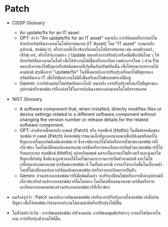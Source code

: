 # Patch

- CISSP Glossary
   - An update/fix for an IT asset.
   - GPT: คำว่า "An update/fix for an IT asset" หมายถึง การอัปเดตหรือการแก้ไขสำหรับทรัพย์สินทางเทคโนโลยีสารสนเทศ (IT Asset) โดย "IT asset" จะหมายถึงอุปกรณ์, ซอฟต์แวร์, หรือระบบที่เกี่ยวข้องกับเทคโนโลยีสารสนเทศ เช่น คอมพิวเตอร์, เซิร์ฟเวอร์, หรือโปรแกรมต่าง ๆ
Update หมายถึงการปรับปรุงหรือเพิ่มฟังก์ชันใหม่ ๆ ให้กับทรัพย์สินทางเทคโนโลยี เพื่อให้ทำงานได้ดีขึ้นหรือรองรับความต้องการใหม่ ๆ ส่วน Fix หมายถึงการแก้ไขปัญหาหรือข้อผิดพลาดที่เกิดขึ้นกับทรัพย์สินนั้น เพื่อให้สามารถทำงานได้ตามปกติ
สรุปคือการ "update/fix" ในที่นี้หมายถึงการปรับปรุงหรือแก้ไขปัญหาของทรัพย์สินทาง IT เพื่อให้มันทำงานได้ดียิ่งขึ้นหรือแก้ไขข้อบกพร่องที่มีอยู่.
   - Gemini: การอัปเดต/แก้ไขทรัพย์สินทางไอที: หมายถึง การปรับปรุงหรือแก้ไขปัญหาของอุปกรณ์หรือซอฟต์แวร์ที่องค์กรใช้ในการดำเนินงานทางด้านเทคโนโลยีสารสนเทศ
     
- NIST Glossary
   - A software component that, when installed, directly modifies files or device settings related to a different software component without changing the version number or release details for the related software component.
   - GPT: คำอธิบายนี้หมายถึง แพตช์ (Patch) หรือ ฮอตฟิกซ์ (Hotfix) ในศัพท์เทคนิคของซอฟต์แวร์
แพตช์ (Patch) คือซอฟต์แวร์ขนาดเล็กที่ถูกออกแบบมาเพื่ออัปเดตหรือแก้ไขปัญหาภายในแอปพลิเคชันซอฟต์แวร์ ซึ่งอาจมีการแก้ไขไฟล์หรือการตั้งค่าของซอฟต์แวร์ที่เกี่ยวข้อง โดยไม่เปลี่ยนแปลงหมายเลขเวอร์ชันหรือรายละเอียดการเปิดตัวของซอฟต์แวร์ที่ได้รับผลกระทบ
ฮอตฟิกซ์ (Hotfix) คล้ายกับแพตช์ แต่จะเป็นการแก้ไขที่รวดเร็วและมุ่งแก้ไขปัญหาที่สำคัญ ซึ่งมักจะถูกนำออกใช้โดยไม่ผ่านกระบวนการเปิดตัวตามปกติ และไม่ได้เปลี่ยนแปลงหมายเลขเวอร์ชันของซอฟต์แวร์
ในทั้งสองกรณี การแก้ไขจะเกิดขึ้นในเบื้องหลัง โดยที่ไม่เปลี่ยนแปลงเวอร์ชันหลักของซอฟต์แวร์หรือรายละเอียดการเปิดตัว.
   - Gemini: ส่วนประกอบซอฟต์แวร์ที่เมื่อติดตั้งแล้ว จะปรับเปลี่ยนไฟล์หรือการตั้งค่าอุปกรณ์ที่เกี่ยวข้องกับส่วนประกอบซอฟต์แวร์อื่นโดยตรง โดยไม่เปลี่ยนหมายเลขเวอร์ชันหรือรายละเอียดการเผยแพร่ของส่วนประกอบซอฟต์แวร์ที่เกี่ยวข้อง

- ผมจึงสรุปว่า : Patch หมายถึงการอัพเดตซอฟต์แวร์หรือการปรับปรุงภายในซอฟต์แวร์เมื่อเกิดปัญหา เพื่อให้ซอฟต์แวร์สามารถทำงานได้ตามปกติหรือปรับปรุงให้ดีขึ้น

- ในชีวิตประจำวัน : การอัพเดตซอฟต์แวร์ตัวเกมเช่น การอัพเดตpatchต่างๆ การแก้ไขบัคภายในเกม การปรับปรุงตัวเกมให้ดีขึ้น
